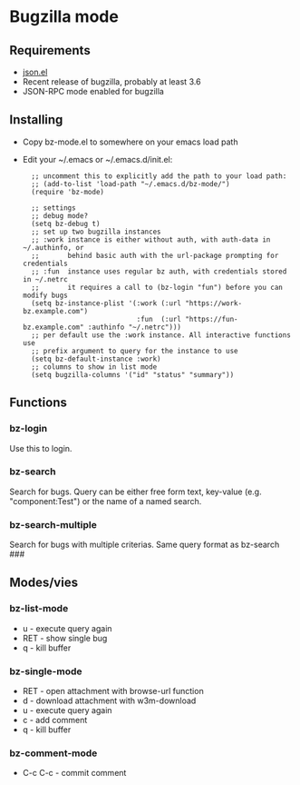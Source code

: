 # Bugzilla mode #

## Requirements ##
* [json.el](http://cvs.savannah.gnu.org/viewvc/*checkout*/emacs/lisp/json.el?root=emacs)
* Recent release of bugzilla, probably at least 3.6
* JSON-RPC mode enabled for bugzilla

## Installing ##
* Copy bz-mode.el to somewhere on your emacs load path
* Edit your ~/.emacs or ~/.emacs.d/init.el:

        ;; uncomment this to explicitly add the path to your load path:
        ;; (add-to-list 'load-path "~/.emacs.d/bz-mode/")
        (require 'bz-mode)

        ;; settings
        ;; debug mode?
        (setq bz-debug t)
        ;; set up two bugzilla instances
        ;; :work instance is either without auth, with auth-data in ~/.authinfo, or
        ;;       behind basic auth with the url-package prompting for credentials
        ;; :fun  instance uses regular bz auth, with credentials stored in ~/.netrc
        ;;       it requires a call to (bz-login "fun") before you can modify bugs
        (setq bz-instance-plist '(:work (:url "https://work-bz.example.com")
                                  :fun  (:url "https://fun-bz.example.com" :authinfo "~/.netrc")))
        ;; per default use the :work instance. All interactive functions use
        ;; prefix argument to query for the instance to use
        (setq bz-default-instance :work)
        ;; columns to show in list mode
        (setq bugzilla-columns '("id" "status" "summary"))

## Functions ##
### bz-login ###
Use this to login.
### bz-search ###
Search for bugs. Query can be either free form text, key-value (e.g. "component:Test") or the name of a named search.
### bz-search-multiple ###
Search for bugs with multiple criterias. Same query format as bz-search ###

## Modes/vies ##
### bz-list-mode ###
* u - execute query again
* RET - show single bug
* q - kill buffer
### bz-single-mode ###
* RET - open attachment with browse-url function
* d - download attachment with w3m-download
* u - execute query again
* c - add comment
* q - kill buffer
### bz-comment-mode ###
* C-c C-c - commit comment
